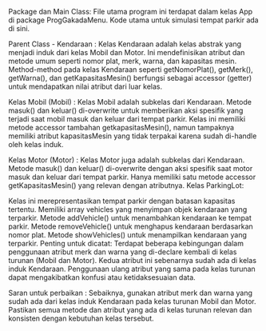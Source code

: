 Package dan Main Class: File utama program ini terdapat dalam kelas App di package ProgGakadaMenu. Kode utama untuk simulasi tempat parkir ada di sini.

Parent Class - Kendaraan :
Kelas Kendaraan adalah kelas abstrak yang menjadi induk dari kelas Mobil dan Motor. Ini mendefinisikan atribut dan metode umum seperti nomor plat, merk, warna, dan kapasitas mesin.
Method-method pada kelas Kendaraan seperti getNomorPlat(), getMerk(), getWarna(), dan getKapasitasMesin() berfungsi sebagai accessor (getter) untuk mendapatkan nilai atribut dari luar kelas.

Kelas Mobil (Mobil) :
Kelas Mobil adalah subkelas dari Kendaraan.
Metode masuk() dan keluar() di-overwrite untuk memberikan aksi spesifik yang terjadi saat mobil masuk dan keluar dari tempat parkir.
Kelas ini memiliki metode accessor tambahan getkapasitasMesin(), namun tampaknya memiliki atribut kapasitasMesin yang tidak terpakai karena sudah di-handle oleh kelas induk.

Kelas Motor (Motor) :
Kelas Motor juga adalah subkelas dari Kendaraan.
Metode masuk() dan keluar() di-overwrite dengan aksi spesifik saat motor masuk dan keluar dari tempat parkir.
Hanya memiliki satu metode accessor getKapasitasMesin() yang relevan dengan atributnya.
Kelas ParkingLot:

Kelas ini merepresentasikan tempat parkir dengan batasan kapasitas tertentu.
Memiliki array vehicles yang menyimpan objek kendaraan yang terparkir.
Metode addVehicle() untuk menambahkan kendaraan ke tempat parkir.
Metode removeVehicle() untuk menghapus kendaraan berdasarkan nomor plat.
Metode showVehicles() untuk menampilkan kendaraan yang terparkir.
Penting untuk dicatat: Terdapat beberapa kebingungan dalam penggunaan atribut merk dan warna yang di-declare kembali di kelas turunan (Mobil dan Motor). Kedua atribut ini sebenarnya sudah ada di kelas induk Kendaraan. Penggunaan ulang atribut yang sama pada kelas turunan dapat mengakibatkan konfusi atau ketidaksesuaian data.

Saran untuk perbaikan :
Sebaiknya, gunakan atribut merk dan warna yang sudah ada dari kelas induk Kendaraan pada kelas turunan Mobil dan Motor.
Pastikan semua metode dan atribut yang ada di kelas turunan relevan dan konsisten dengan kebutuhan kelas tersebut.